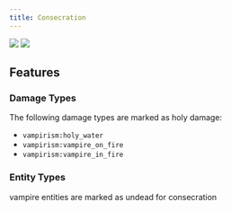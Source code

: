 ```yaml
---
title: Consecration
---
```

[![](https://cdn.jsdelivr.net/npm/@intergrav/devins-badges@3/assets/cozy/available/curseforge_vector.svg)](https://www.curseforge.com/minecraft/mc-mods/consecration)
[![](https://cdn.jsdelivr.net/npm/@intergrav/devins-badges@3/assets/cozy/available/modrinth_vector.svg)](https://modrinth.com/mod/consecration)
## Features
### Damage Types
The following damage types are marked as holy damage:
- `vampirism:holy_water`
- `vampirism:vampire_on_fire`
- `vampirism:vampire_in_fire`

### Entity Types
vampire entities are marked as undead for consecration